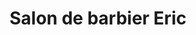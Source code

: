 ---
title: "Salon de barbier Eric"
url: /sainte-marthe-sur-le-lac/salon-de-barbier-eric/
shop: hairdresser
---